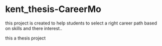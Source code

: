 # kent_thesis-CareerMo
this project is created to help students to select a right career path based on skills and there interest..

this a thesis project
